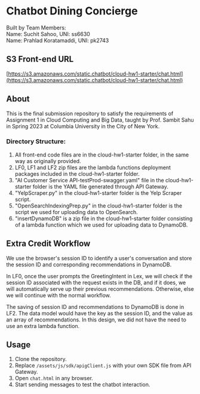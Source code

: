 # Chatbot Dining Concierge #
Built by Team Members:  
Name: Suchit Sahoo, UNI: ss6630  
Name: Prahlad Koratamaddi, UNI: pk2743

## S3 Front-end URL ##
[https://s3.amazonaws.com/static.chatbot/cloud-hw1-starter/chat.html](https://s3.amazonaws.com/static.chatbot/cloud-hw1-starter/chat.html)

## About ##
This is the final submission repository to satisfy the requirements of Assignment 1 in Cloud Computing and Big Data, taught by Prof. Sambit Sahu in Spring 2023 at Columbia University in the City of New York.

### Directory Structure: ###
1. All front-end code files are in the cloud-hw1-starter folder, in the same way as originally provided.
2. LF0, LF1 and LF2 zip files are the lambda functions deployment packages included in the cloud-hw1-starter folder.
3. "AI Customer Service API-testProd-swagger.yaml" file in the cloud-hw1-starter folder is the YAML file generated through API Gateway.
4. "YelpScraper.py" in the cloud-hw1-starter folder is the Yelp Scraper script.
5. "OpenSearchIndexingPrep.py" in the cloud-hw1-starter folder is the script we used for uploading data to OpenSearch.
6. "insertDynamoDB" is a zip file in the cloud-hw1-starter folder consisting of a lambda function which we used for uploading data to DynamoDB.

## Extra Credit Workflow ##
We use the browser's session ID to identify a user's conversation and store the session ID and corresponding recommendations in DynamoDB. 

In LF0, once the user prompts the GreetingIntent in Lex, we will check if the session ID associated with the request exists in the DB, and if it does, we will automatically serve up their previous recommendations. 
Otherwise, else we will continue with the normal workflow. 

The saving of session ID and recommendations to DynamoDB is done in LF2. 
The data model would have the key as the session ID, and the value as an array of recommendations.
In this design, we did not have the need to use an extra lambda function.

## Usage ##

1. Clone the repository.
2. Replace `/assets/js/sdk/apigClient.js` with your own SDK file from API
   Gateway.
3. Open `chat.html` in any browser.
4. Start sending messages to test the chatbot interaction.

